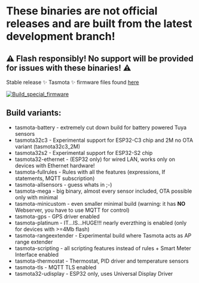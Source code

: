 # These binaries are not official releases and are built from the latest development branch! 
## :warning: Flash responsibly! No support will be provided for issues with these binaries! :warning:

Stable release ✨ Tasmota ✨ firmware files found [here](https://github.com/tasmota/install/tree/main/firmware/release)

[![Build_special_firmware](https://github.com/Jason2866/Tasmota-specials/actions/workflows/Build_special_firmware.yml/badge.svg)](https://github.com/Jason2866/Tasmota-specials/actions/workflows/Build_special_firmware.yml)

## Build variants:
 - tasmota-battery - extremely cut down build for battery powered Tuya sensors
 - tasmota32c3 - Experimental support for ESP32-C3 chip and 2M no OTA variant (tasmota32c3_2M)
 - tasmota32s2 - Experimental support for ESP32-S2 chip
 - tasmota32-ethernet - (ESP32 only) for wired LAN, works only on devices with Ethernet hardware!
 - tasmota-fullrules - Rules with all the features (expressions, If statements, MQTT subscription)
 - tasmota-allsensors - guess whats in ;-)
 - tasmota-mega - big binary, almost every sensor included, OTA possible only with minimal
 - tasmota-minicustom - even smaller minimal build (warning: it has **NO** Webserver, you have to use MQTT for control)
 - tasmota-gps - GPS driver enabled
 - tasmota-platinum - IT...IS...HUGE!!! nearly everzthing is enabled (only for devices with >=4Mb flash)
 - tasmota-rangeextender - Experimental build where Tasmota acts as AP range extender
 - tasmota-scripting - all scripting features instead of rules + Smart Meter Interface enabled
 - tasmota-thermostat - Thermostat, PID driver and temperature sensors
 - tasmota-tls - MQTT TLS enabled
 - tasmota32-udisplay - ESP32 only, uses Universal Display Driver
